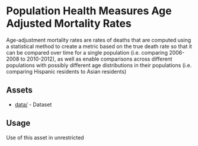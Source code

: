 # Population Health Measures Age Adjusted Mortality Rates
Age-adjustment mortality rates are rates of deaths that are computed using a statistical method to create a metric based on the true death rate so that it can be compared over time for a single population (i.e. comparing 2006-2008 to 2010-2012), as well as enable comparisons across different populations with possibly different age distributions in their populations (i.e. comparing Hispanic residents to Asian residents)

## Assets
* [data/](data/) - Dataset

## Usage 
Use of this asset in unrestricted